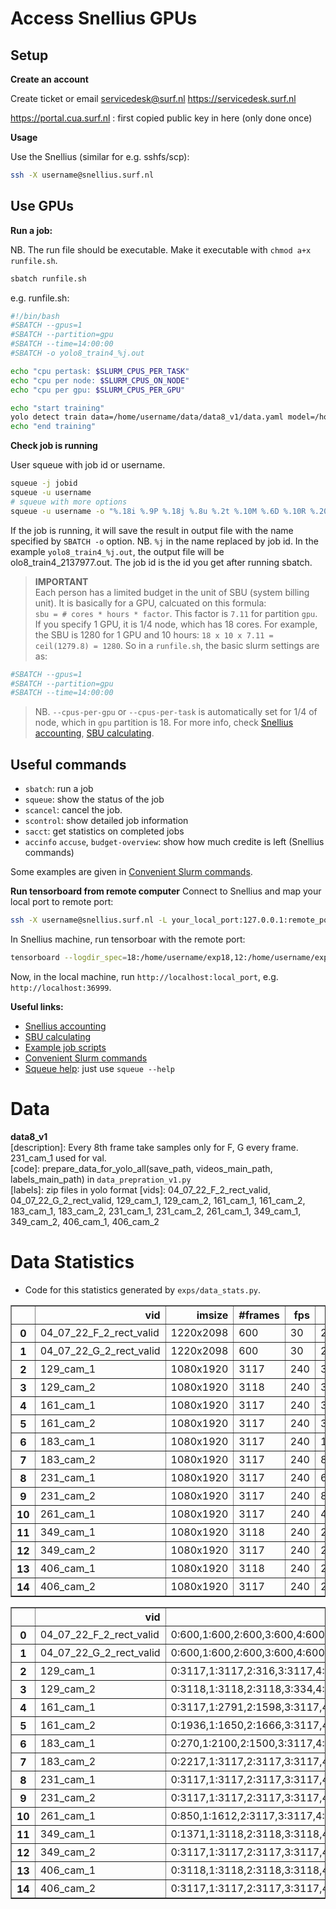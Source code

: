 # Access Snellius GPUs

## Setup 
**Create an account**

Create ticket or email servicedesk@surf.nl
https://servicedesk.surf.nl 

https://portal.cua.surf.nl : first copied public key in here (only done once)

**Usage**

Use the Snellius (similar for e.g. sshfs/scp):
```bash
ssh -X username@snellius.surf.nl
```

## Use GPUs

**Run a job:**

NB. The run file should be executable. Make it executable with `chmod a+x runfile.sh`.
```bash
sbatch runfile.sh
```
e.g. runfile.sh:
```bash
#!/bin/bash
#SBATCH --gpus=1
#SBATCH --partition=gpu
#SBATCH --time=14:00:00
#SBATCH -o yolo8_train4_%j.out

echo "cpu pertask: $SLURM_CPUS_PER_TASK"
echo "cpu per node: $SLURM_CPUS_ON_NODE"
echo "cpu per gpu: $SLURM_CPUS_PER_GPU"

echo "start training"
yolo detect train data=/home/username/data/data8_v1/data.yaml model=/home/username/exp/runs/detect/bgr12/weights/best.pt rect=true imgsz=1920 batch=16 epochs=400 name=bgr cache=true
echo "end training"
```

**Check job is running**

User squeue with job id or username. 
```bash
squeue -j jobid
squeue -u username
# squeue with more options
squeue -u username -o "%.18i %.9P %.18j %.8u %.2t %.10M %.6D %.10R %.20S %.4p"
```
If the job is running, it will save the result in output file with the name specified by `SBATCH -o` option. NB. `%j` in the name replaced by job id. In the example `yolo8_train4_%j.out`, the output file will be olo8_train4_2137977.out. The job id is the id you get after running sbatch. 

> **IMPORTANT**</br>
Each person has a limited budget in the unit of SBU (system billing unit). It is basically for a GPU, calcuated on this formula: </br>
`sbu = # cores * hours * factor`. This factor is `7.11` for partition `gpu`. If you specify 1 GPU, it is 1/4 node, which has 18 cores. 
For example, the SBU is 1280 for 1 GPU and 10 hours: `18 x 10 x 7.11 = ceil(1279.8) = 1280`. 
So in a `runfile.sh`, the basic slurm settings are as:
```bash
#SBATCH --gpus=1
#SBATCH --partition=gpu
#SBATCH --time=14:00:00
```
>NB. `--cpus-per-gpu` or `--cpus-per-task` is automatically set for 1/4 of node, which in `gpu` partition is 18. For more info, check [Snellius accounting](https://servicedesk.surf.nl/wiki/display/WIKI/Snellius+usage+and+accounting), [SBU calculating](https://servicedesk.surf.nl/wiki/display/WIKI/Estimating+SBUs).

## Useful commands

- `sbatch`: run a job
- `squeue`: show the status of the job
- `scancel`: cancel the job. 
- `scontrol`: show detailed job information
- `sacct`: get statistics on completed jobs
- `accinfo` `accuse`, `budget-overview`: show how much credite is left (Snellius commands)

Some examples are given in [Convenient Slurm commands](https://docs.rc.fas.harvard.edu/kb/convenient-slurm-commands). 

**Run tensorboard from remote computer**
Connect to Snellius and map your local port to remote port:
```bash
ssh -X username@snellius.surf.nl -L your_local_port:127.0.0.1:remote_port
```
In Snellius machine, run tensorboar with the remote port:
```bash
tensorboard --logdir_spec=18:/home/username/exp18,12:/home/username/exp12 --port remote_port # remote_port = 60011
```
Now, in the local machine, run `http://localhost:local_port`, e.g. `http://localhost:36999`. 

**Useful links:**
- [Snellius accounting](https://servicedesk.surf.nl/wiki/display/WIKI/Snellius+usage+and+accounting)
- [SBU calculating](https://servicedesk.surf.nl/wiki/display/WIKI/Estimating+SBUs)
- [Example job scripts](https://servicedesk.surf.nl/wiki/display/WIKI/Example+job+scripts)
- [Convenient Slurm commands](https://docs.rc.fas.harvard.edu/kb/convenient-slurm-commands)
- [Squeue help](https://slurm.schedmd.com/squeue.html): just use `squeue --help`



# Data

**data8_v1** </br>
[description]: Every 8th frame take samples only for F, G every frame. 231_cam_1 used for val. </br>
[code]: prepare_data_for_yolo_all(save_path, videos_main_path, labels_main_path) in `data_prepration_v1.py` </br>
[labels]: zip files in yolo format
[vids]: 04_07_22_F_2_rect_valid, 04_07_22_G_2_rect_valid, 129_cam_1, 129_cam_2, 161_cam_1, 161_cam_2, 183_cam_1, 183_cam_2, 231_cam_1, 231_cam_2, 261_cam_1, 349_cam_1, 349_cam_2, 406_cam_1, 406_cam_2 </br>

 <!-- (#594 images: 2704 x 1520 orig) -> #4092/400 (1024 x 576 train)/(960 x 540 val) -->

# Data Statistics

- Code for this statistics generated by `exps/data_stats.py`.


<table border="1" class="dataframe">
  <thead>
    <tr style="text-align: right;">
      <th></th>
      <th>vid</th>
      <th>imsize</th>
      <th>#frames</th>
      <th>fps</th>
      <th>#dets</th>
      <th>#tracks</th>
    </tr>
  </thead>
  <tbody>
    <tr>
      <th>0</th>
      <td>04_07_22_F_2_rect_valid</td>
      <td>1220x2098</td>
      <td>600</td>
      <td>30</td>
      <td>26413</td>
      <td>46</td>
    </tr>
    <tr>
      <th>1</th>
      <td>04_07_22_G_2_rect_valid</td>
      <td>1220x2098</td>
      <td>600</td>
      <td>30</td>
      <td>22633</td>
      <td>43</td>
    </tr>
    <tr>
      <th>2</th>
      <td>129_cam_1</td>
      <td>1080x1920</td>
      <td>3117</td>
      <td>240</td>
      <td>30201</td>
      <td>15</td>
    </tr>
    <tr>
      <th>3</th>
      <td>129_cam_2</td>
      <td>1080x1920</td>
      <td>3118</td>
      <td>240</td>
      <td>30649</td>
      <td>15</td>
    </tr>
    <tr>
      <th>4</th>
      <td>161_cam_1</td>
      <td>1080x1920</td>
      <td>3117</td>
      <td>240</td>
      <td>35693</td>
      <td>21</td>
    </tr>
    <tr>
      <th>5</th>
      <td>161_cam_2</td>
      <td>1080x1920</td>
      <td>3117</td>
      <td>240</td>
      <td>38349</td>
      <td>23</td>
    </tr>
    <tr>
      <th>6</th>
      <td>183_cam_1</td>
      <td>1080x1920</td>
      <td>3117</td>
      <td>240</td>
      <td>105580</td>
      <td>48</td>
    </tr>
    <tr>
      <th>7</th>
      <td>183_cam_2</td>
      <td>1080x1920</td>
      <td>3117</td>
      <td>240</td>
      <td>86160</td>
      <td>47</td>
    </tr>
    <tr>
      <th>8</th>
      <td>231_cam_1</td>
      <td>1080x1920</td>
      <td>3117</td>
      <td>240</td>
      <td>68671</td>
      <td>32</td>
    </tr>
    <tr>
      <th>9</th>
      <td>231_cam_2</td>
      <td>1080x1920</td>
      <td>3117</td>
      <td>240</td>
      <td>82792</td>
      <td>35</td>
    </tr>
    <tr>
      <th>10</th>
      <td>261_cam_1</td>
      <td>1080x1920</td>
      <td>3117</td>
      <td>240</td>
      <td>46718</td>
      <td>47</td>
    </tr>
    <tr>
      <th>11</th>
      <td>349_cam_1</td>
      <td>1080x1920</td>
      <td>3118</td>
      <td>240</td>
      <td>27195</td>
      <td>10</td>
    </tr>
    <tr>
      <th>12</th>
      <td>349_cam_2</td>
      <td>1080x1920</td>
      <td>3117</td>
      <td>240</td>
      <td>27453</td>
      <td>9</td>
    </tr>
    <tr>
      <th>13</th>
      <td>406_cam_1</td>
      <td>1080x1920</td>
      <td>3118</td>
      <td>240</td>
      <td>27011</td>
      <td>10</td>
    </tr>
    <tr>
      <th>14</th>
      <td>406_cam_2</td>
      <td>1080x1920</td>
      <td>3117</td>
      <td>240</td>
      <td>26554</td>
      <td>10</td>
    </tr>
  </tbody>
</table>


<table border="1" class="dataframe">
  <thead>
    <tr style="text-align: right;">
      <th></th>
      <th>vid</th>
      <th>track_id:track_length</th>
    </tr>
  </thead>
  <tbody>
    <tr>
      <th>0</th>
      <td>04_07_22_F_2_rect_valid</td>
      <td>0:600,1:600,2:600,3:600,4:600,5:600,6:600,7:600,8:600,9:600,10:600,11:600,12:600,13:600,14:600,15:600,16:600,17:600,18:600,19:600,20:600,21:254,22:600,23:600,24:600,25:600,26:600,27:310,28:600,29:600,30:600,31:600,32:600,33:600,34:600,35:600,36:600,37:600,38:600,39:600,40:600,41:600,42:600,43:600,44:599,45:50</td>
    </tr>
    <tr>
      <th>1</th>
      <td>04_07_22_G_2_rect_valid</td>
      <td>0:600,1:600,2:600,3:600,4:600,5:164,6:600,7:600,8:600,9:600,10:600,11:600,12:600,13:600,14:213,15:600,16:600,17:600,18:600,19:600,20:600,21:600,22:600,23:600,24:600,25:586,26:600,27:600,28:600,29:600,30:600,31:570,32:600,33:600,34:600,35:600,36:600,37:536,38:443,39:321,40:270,41:164,42:134</td>
    </tr>
    <tr>
      <th>2</th>
      <td>129_cam_1</td>
      <td>0:3117,1:3117,2:316,3:3117,4:3117,5:3117,6:3117,7:3117,8:3117,9:1075,10:1473,11:1101,12:848,13:251,14:201</td>
    </tr>
    <tr>
      <th>3</th>
      <td>129_cam_2</td>
      <td>0:3118,1:3118,2:3118,3:334,4:3118,5:3118,6:3118,7:3118,8:3118,9:1064,10:1509,11:1202,12:844,13:551,14:201</td>
    </tr>
    <tr>
      <th>4</th>
      <td>161_cam_1</td>
      <td>0:3117,1:2791,2:1598,3:3117,4:2719,5:2507,6:2563,7:550,8:3117,9:1833,10:3117,11:3117,12:2077,13:322,14:1080,15:668,16:261,17:423,18:319,19:272,20:125</td>
    </tr>
    <tr>
      <th>5</th>
      <td>161_cam_2</td>
      <td>0:1936,1:1650,2:1666,3:3117,4:810,5:3117,6:2496,7:506,8:3117,9:3117,10:3117,11:1709,12:1733,13:800,14:1548,15:2090,16:937,17:1285,18:837,19:961,20:684,21:665,22:451</td>
    </tr>
    <tr>
      <th>6</th>
      <td>183_cam_1</td>
      <td>0:270,1:2100,2:1500,3:3117,4:3117,5:3117,6:3117,7:3117,8:3117,9:3117,10:3117,11:3117,12:3117,13:3117,14:3117,15:3117,16:3117,17:2070,18:3117,19:3117,20:3117,21:3117,22:3117,23:2565,24:2505,25:1974,26:3117,27:3117,28:1607,29:2666,30:3117,31:3117,32:1320,33:1613,34:1989,35:1947,36:1286,37:1228,38:944,39:804,40:709,41:702,42:688,43:686,44:684,45:682,46:681,47:669</td>
    </tr>
    <tr>
      <th>7</th>
      <td>183_cam_2</td>
      <td>0:2217,1:3117,2:3117,3:3117,4:2047,5:3117,6:3117,7:2013,8:3117,9:3117,10:3117,11:2520,12:2567,13:3117,14:3117,15:3117,16:1917,17:3117,18:3117,19:3117,20:3117,21:1533,22:3117,23:3117,24:1053,25:3117,26:266,27:480,28:270,29:1854,30:1794,31:323,32:1104,33:767,34:714,35:696,36:134,37:683,38:677,39:675,40:674,41:671,42:654,43:516,44:467,45:437,46:331</td>
    </tr>
    <tr>
      <th>8</th>
      <td>231_cam_1</td>
      <td>0:3117,1:3117,2:3117,3:3117,4:3117,5:3117,6:3117,7:3117,8:3117,9:1920,10:1139,11:3117,12:3117,13:3117,14:3117,15:2946,16:1019,17:3057,18:3055,19:296,20:215,21:2782,22:2722,23:2542,24:414,25:2422,26:836,27:1458,28:670,29:425,30:176,31:56</td>
    </tr>
    <tr>
      <th>9</th>
      <td>231_cam_2</td>
      <td>0:3117,1:3117,2:3117,3:3117,4:3117,5:3117,6:3117,7:3117,8:1852,9:776,10:3117,11:3117,12:3117,13:3117,14:3117,15:3117,16:3117,17:1453,18:3117,19:3117,20:3117,21:210,22:3117,23:2924,24:3117,25:3027,26:2769,27:2679,28:2581,29:445,30:210,31:522,32:539,33:404,34:61</td>
    </tr>
    <tr>
      <th>10</th>
      <td>261_cam_1</td>
      <td>0:850,1:1612,2:3117,3:3117,4:2543,5:1240,6:120,7:1030,8:1618,9:120,10:3117,11:2658,12:180,13:377,14:650,15:2950,16:3117,17:1658,18:230,19:1128,20:1685,21:929,22:746,23:171,24:685,25:680,26:644,27:671,28:670,29:661,30:378,31:655,32:654,33:163,34:651,35:647,36:641,37:638,38:629,39:624,40:620,41:490,42:90,43:331,44:231,45:211,46:91</td>
    </tr>
    <tr>
      <th>11</th>
      <td>349_cam_1</td>
      <td>0:1371,1:3118,2:3118,3:3118,4:3118,5:3118,6:3118,7:2918,8:2619,9:1579</td>
    </tr>
    <tr>
      <th>12</th>
      <td>349_cam_2</td>
      <td>0:3117,1:3117,2:3117,3:3117,4:3117,5:3117,6:3117,7:3117,8:2517</td>
    </tr>
    <tr>
      <th>13</th>
      <td>406_cam_1</td>
      <td>0:3118,1:3118,2:3118,3:3118,4:3118,5:3118,6:3118,7:524,8:3118,9:1543</td>
    </tr>
    <tr>
      <th>14</th>
      <td>406_cam_2</td>
      <td>0:3117,1:3117,2:3117,3:3117,4:3117,5:701,6:3117,7:3117,8:3117,9:917</td>
    </tr>
  </tbody>
</table>